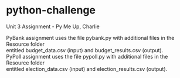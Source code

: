 # python-challenge
Unit 3 Assignment - Py Me Up, Charlie

PyBank assignment uses the file pybank.py with additional files in the Resource folder <br />
entitled budget_data.csv (input) and budget_results.csv (output). <br />
<lf />
PyPoll assignment uses the file pypoll.py with additional files in the Resource folder <br />
entitled election_data.csv (input) and election_results.csv (output). <br />
